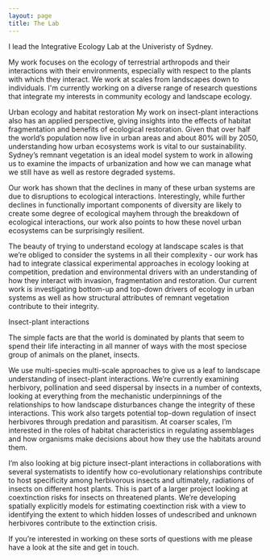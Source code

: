 ```yaml
---
layout: page
title: The Lab
---
```


I lead the Integrative Ecology Lab at the Univeristy of Sydney.


My work focuses on the ecology of terrestrial arthropods and their interactions with their environments, especially with respect to the plants with which they interact. We work at scales from landscapes down to individuals. I'm currently working on a diverse range of research questions that integrate my interests in community ecology and landscape ecology.

Urban ecology and habitat restoration
My work on insect-plant interactions also has an applied perspective, giving insights into the effects of habitat fragmentation and benefits of ecological restoration. Given that over half the world’s population now live in urban areas and about 80% will by 2050, understanding how urban ecosystems work is vital to our sustainability. Sydney’s remnant vegetation is an ideal model system to work in allowing us to examine the impacts of urbanization and how we can manage what we still have as well as restore degraded systems.

Our work has shown that the declines in many of these urban systems are due to disruptions to ecological interactions. Interestingly, while further declines in functionally important components of diversity are likely to create some degree of ecological mayhem through the breakdown of ecological interactions, our work also points to how these novel urban ecosystems can be surprisingly resilient.

The beauty of trying to understand ecology at landscape scales is that we’re obliged to consider the systems in all their complexity - our work has had to integrate classical experimental approaches in ecology looking at competition, predation and environmental drivers with an understanding of how they interact with invasion, fragmentation and restoration. Our current work is investigating bottom-up and top-down drivers of ecology in urban systems as well as how structural attributes of remnant vegetation contribute to their integrity.

Insect-plant interactions

The simple facts are that the world is dominated by plants that seem to spend their life interacting in all manner of ways with the most speciose group of animals on the planet, insects.

We use multi-species multi-scale approaches to give us a leaf to landscape understanding of insect-plant interactions. We’re currently examining herbivory, pollination and seed dispersal by insects in a number of contexts, looking at everything from the mechanistic underpinnings of the relationships to how landscape disturbances change the integrity of these interactions. This work also targets potential top-down regulation of insect herbivores through predation and parasitism. At coarser scales, I’m interested in the roles of habitat characteristics in regulating assemblages and how organisms make decisions about how they use the habitats around them.

I’m also looking at big picture insect-plant interactions in collaborations with several systematists to identify how co-evolutionary relationships contribute to host specificity among herbivorous insects and ultimately, radiations of insects on different host plants. This is part of a larger project looking at coextinction risks for insects on threatened plants. We’re developing spatially explicitly models for estimating coextinction risk with a view to identifying the extent to which hidden losses of undescribed and unknown herbivores contribute to the extinction crisis.


If you’re interested in working on these sorts of questions with me please have a look at the site and get in touch.
